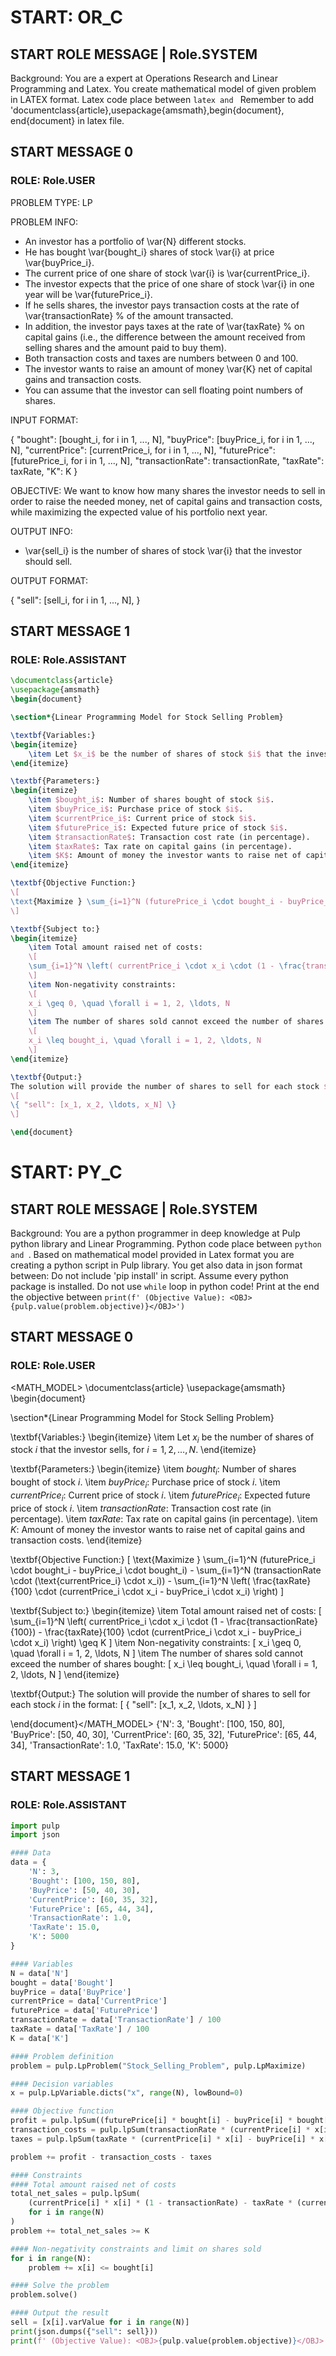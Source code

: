 # START: OR_C 
## START ROLE MESSAGE | Role.SYSTEM 
Background: You are a expert at Operations Research and Linear Programming and Latex. You create mathematical model of given problem in LATEX format. Latex code place between ```latex and ``` Remember to add 'documentclass{article},usepackage{amsmath},begin{document}, end{document} in latex file. 
## START MESSAGE 0 
### ROLE: Role.USER
<DESCRIPTION>
PROBLEM TYPE: LP

PROBLEM INFO: 

- An investor has a portfolio of \var{N} different stocks.
- He has bought \var{bought_i} shares of stock \var{i} at price \var{buyPrice_i}. 
- The current price of one share of stock \var{i} is \var{currentPrice_i}.
- The investor expects that the price of one share of stock \var{i} in one year will be \var{futurePrice_i}.
- If he sells shares, the investor pays transaction costs at the rate of \var{transactionRate} % of the amount transacted.
- In addition, the investor pays taxes at the rate of \var{taxRate} % on capital gains (i.e., the difference between the amount received from selling shares and the amount paid to buy them).
- Both transaction costs and taxes are numbers between 0 and 100.
- The investor wants to raise an amount of money \var{K} net of capital gains and transaction costs.
- You can assume that the investor can sell floating point numbers of shares.

INPUT FORMAT: 

{
    "bought": [bought_i, for i in 1, ..., N],
    "buyPrice": [buyPrice_i, for i in 1, ..., N],
    "currentPrice": [currentPrice_i, for i in 1, ..., N],
    "futurePrice": [futurePrice_i, for i in 1, ..., N],
    "transactionRate": transactionRate,
    "taxRate": taxRate,
    "K": K
}

OBJECTIVE: We want to know how many shares the investor needs to sell in order to raise the needed money, net of capital gains and transaction costs, while maximizing the expected value of his portfolio next year.

OUTPUT INFO:

- \var{sell_i} is the number of shares of stock \var{i} that the investor should sell.

OUTPUT FORMAT:

{
    "sell": [sell_i, for i in 1, ..., N],
}

</DESCRIPTION>


## START MESSAGE 1 
### ROLE: Role.ASSISTANT
```latex
\documentclass{article}
\usepackage{amsmath}
\begin{document}

\section*{Linear Programming Model for Stock Selling Problem}

\textbf{Variables:}
\begin{itemize}
    \item Let $x_i$ be the number of shares of stock $i$ that the investor sells, for $i = 1, 2, \ldots, N$.
\end{itemize}

\textbf{Parameters:}
\begin{itemize}
    \item $bought_i$: Number of shares bought of stock $i$.
    \item $buyPrice_i$: Purchase price of stock $i$.
    \item $currentPrice_i$: Current price of stock $i$.
    \item $futurePrice_i$: Expected future price of stock $i$.
    \item $transactionRate$: Transaction cost rate (in percentage).
    \item $taxRate$: Tax rate on capital gains (in percentage).
    \item $K$: Amount of money the investor wants to raise net of capital gains and transaction costs.
\end{itemize}

\textbf{Objective Function:}
\[
\text{Maximize } \sum_{i=1}^N (futurePrice_i \cdot bought_i - buyPrice_i \cdot bought_i) - \sum_{i=1}^N (transactionRate \cdot (\text{currentPrice_i} \cdot x_i)) - \sum_{i=1}^N \left( \frac{taxRate}{100} \cdot (currentPrice_i \cdot x_i - buyPrice_i \cdot x_i) \right)
\]

\textbf{Subject to:}
\begin{itemize}
    \item Total amount raised net of costs:
    \[
    \sum_{i=1}^N \left( currentPrice_i \cdot x_i \cdot (1 - \frac{transactionRate}{100}) - \frac{taxRate}{100} \cdot (currentPrice_i \cdot x_i - buyPrice_i \cdot x_i) \right) \geq K
    \]
    \item Non-negativity constraints:
    \[
    x_i \geq 0, \quad \forall i = 1, 2, \ldots, N
    \]
    \item The number of shares sold cannot exceed the number of shares bought:
    \[
    x_i \leq bought_i, \quad \forall i = 1, 2, \ldots, N
    \]
\end{itemize}

\textbf{Output:}
The solution will provide the number of shares to sell for each stock $i$ in the format:
\[
\{ "sell": [x_1, x_2, \ldots, x_N] \}
\]

\end{document}
```

# START: PY_C 
## START ROLE MESSAGE | Role.SYSTEM 
Background: You are a python programmer in deep knowledge at Pulp python library and Linear Programming. Python code place between ```python and ```. Based on mathematical model provided in Latex format you are creating a python script in Pulp library. You get also data in json format between: <DATA></DATA> Do not include 'pip install' in script. Assume every python package is installed. Do not use `while` loop in python code! Print at the end the objective between <OBJ></OBJ> `print(f' (Objective Value): <OBJ>{pulp.value(problem.objective)}</OBJ>')` 
## START MESSAGE 0 
### ROLE: Role.USER
<MATH_MODEL>
\documentclass{article}
\usepackage{amsmath}
\begin{document}

\section*{Linear Programming Model for Stock Selling Problem}

\textbf{Variables:}
\begin{itemize}
    \item Let $x_i$ be the number of shares of stock $i$ that the investor sells, for $i = 1, 2, \ldots, N$.
\end{itemize}

\textbf{Parameters:}
\begin{itemize}
    \item $bought_i$: Number of shares bought of stock $i$.
    \item $buyPrice_i$: Purchase price of stock $i$.
    \item $currentPrice_i$: Current price of stock $i$.
    \item $futurePrice_i$: Expected future price of stock $i$.
    \item $transactionRate$: Transaction cost rate (in percentage).
    \item $taxRate$: Tax rate on capital gains (in percentage).
    \item $K$: Amount of money the investor wants to raise net of capital gains and transaction costs.
\end{itemize}

\textbf{Objective Function:}
\[
\text{Maximize } \sum_{i=1}^N (futurePrice_i \cdot bought_i - buyPrice_i \cdot bought_i) - \sum_{i=1}^N (transactionRate \cdot (\text{currentPrice_i} \cdot x_i)) - \sum_{i=1}^N \left( \frac{taxRate}{100} \cdot (currentPrice_i \cdot x_i - buyPrice_i \cdot x_i) \right)
\]

\textbf{Subject to:}
\begin{itemize}
    \item Total amount raised net of costs:
    \[
    \sum_{i=1}^N \left( currentPrice_i \cdot x_i \cdot (1 - \frac{transactionRate}{100}) - \frac{taxRate}{100} \cdot (currentPrice_i \cdot x_i - buyPrice_i \cdot x_i) \right) \geq K
    \]
    \item Non-negativity constraints:
    \[
    x_i \geq 0, \quad \forall i = 1, 2, \ldots, N
    \]
    \item The number of shares sold cannot exceed the number of shares bought:
    \[
    x_i \leq bought_i, \quad \forall i = 1, 2, \ldots, N
    \]
\end{itemize}

\textbf{Output:}
The solution will provide the number of shares to sell for each stock $i$ in the format:
\[
\{ "sell": [x_1, x_2, \ldots, x_N] \}
\]

\end{document}</MATH_MODEL>
<DATA>
{'N': 3, 'Bought': [100, 150, 80], 'BuyPrice': [50, 40, 30], 'CurrentPrice': [60, 35, 32], 'FuturePrice': [65, 44, 34], 'TransactionRate': 1.0, 'TaxRate': 15.0, 'K': 5000}</DATA>


## START MESSAGE 1 
### ROLE: Role.ASSISTANT
```python
import pulp
import json

#### Data
data = {
    'N': 3,
    'Bought': [100, 150, 80],
    'BuyPrice': [50, 40, 30],
    'CurrentPrice': [60, 35, 32],
    'FuturePrice': [65, 44, 34],
    'TransactionRate': 1.0,
    'TaxRate': 15.0,
    'K': 5000
}

#### Variables
N = data['N']
bought = data['Bought']
buyPrice = data['BuyPrice']
currentPrice = data['CurrentPrice']
futurePrice = data['FuturePrice']
transactionRate = data['TransactionRate'] / 100
taxRate = data['TaxRate'] / 100
K = data['K']

#### Problem definition
problem = pulp.LpProblem("Stock_Selling_Problem", pulp.LpMaximize)

#### Decision variables
x = pulp.LpVariable.dicts("x", range(N), lowBound=0)

#### Objective function
profit = pulp.lpSum((futurePrice[i] * bought[i] - buyPrice[i] * bought[i]) for i in range(N))
transaction_costs = pulp.lpSum(transactionRate * (currentPrice[i] * x[i]) for i in range(N))
taxes = pulp.lpSum(taxRate * (currentPrice[i] * x[i] - buyPrice[i] * x[i]) for i in range(N))

problem += profit - transaction_costs - taxes

#### Constraints
#### Total amount raised net of costs
total_net_sales = pulp.lpSum(
    (currentPrice[i] * x[i] * (1 - transactionRate) - taxRate * (currentPrice[i] * x[i] - buyPrice[i] * x[i]))
    for i in range(N)
)
problem += total_net_sales >= K

#### Non-negativity constraints and limit on shares sold
for i in range(N):
    problem += x[i] <= bought[i]

#### Solve the problem
problem.solve()

#### Output the result
sell = [x[i].varValue for i in range(N)]
print(json.dumps({"sell": sell}))
print(f' (Objective Value): <OBJ>{pulp.value(problem.objective)}</OBJ>')
```

